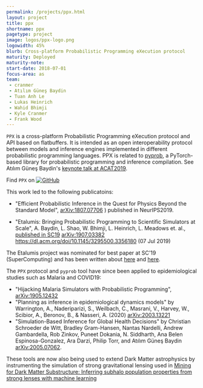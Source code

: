 ```yaml
---
permalink: /projects/ppx.html
layout: project
title: ppx
shortname: ppx
pagetype: project
image: logos/ppx-logo.png
logowidth: 45%
blurb: Cross-platform Probabilistic Programming eXecution protocol
maturity: Deployed
maturity-note:
start-date: 2018-07-01
focus-area: as
team:
 - cranmer
 - Atılım Güneş Baydin
 - Tuan Anh Le
 - Lukas Heinrich
 - Wahid Bhimji
 - Kyle Cranmer
 - Frank Wood
---
```



`PPX` is a cross-platform Probabilistic Programming eXecution protocol and API based on flatbuffers. It is intended as an open interoperability protocol between models and inference engines implemented in different probabilistic programming languages. PPX is related to [pyprob](https://github.com/probprog/pyprob), a PyTorch-based library for probabilistic programming and inference compilation. See Atılım Güneş Baydin's [keynote talk at ACAT2019](https://indico.cern.ch/event/708041/contributions/3308721/).

Find `PPX` on [![GitHub](https://img.shields.io/badge/GitHub-555555.svg)](https://github.com/probprog/ppx)


This work led to the following publicatoins:

  * "Efficient Probabilistic Inference in the Quest for Physics Beyond the Standard Model",  [arXiv:1807.07706](https://arxiv.org/abs/1807.07706) ) published in NeurIPS2019.

  * "Etalumis: Bringing Probabilistic Programming to Scientific Simulators at Scale", A. Baydin, L. Shao, W. Bhimji, L. Heinrich, L. Meadows et. al.,  [published in SC19](https://dl.acm.org/doi/abs/10.1145/3295500.3356180) [arXiv:1907.03382](http://inspirehep.net/record/1742890) https://dl.acm.org/doi/10.1145/3295500.3356180  (07 Jul 2019)

The Etalumis project was nominated for best paper at SC'19 (SuperComputing) and has been written about [here](https://phys.org/news/2019-11-etalumis-reverses-simulations-reveal-science.html) and [here](https://www.nextplatform.com/2020/02/04/using-bayesian-inference-to-reverse-engineer-decades-of-hpc/).


The `PPX` protocol and `pyprob` tool have since been applied to epidemiological studies such as Malaria and COVID19:

 *  "Hijacking Malaria Simulators with Probabilistic Programming", [arXiv:1905.12432](https://arxiv.org/abs/1905.12432)
 * "Planning as inference in epidemiological dynamics models" by Warrington, A., Naderiparizi, S., Weilbach, C., Masrani, V., Harvey, W., Scibior, A., Beronov, B., & Nasseri, A. (2020) [arXiv:2003.13221](https://arxiv.org/abs/2003.13221)
 * "Simulation-Based Inference for Global Health Decisions" by Christian Schroeder de Witt, Bradley Gram-Hansen, Nantas Nardelli, Andrew Gambardella, Rob Zinkov, Puneet Dokania, N. Siddharth, Ana Belen Espinosa-Gonzalez, Ara Darzi, Philip Torr, and Atılım Güneş Baydin [arXiv:2005.07062](https://arxiv.org/abs/2005.07062).

These tools are now also being used to extend Dark Matter  astrophysics by instrumenting the simulation of strong gravitational lensing used in [Mining for Dark Matter Substructure: Inferring subhalo population properties from strong lenses with machine learning](https://inspirehep.net/literature/1752736)
